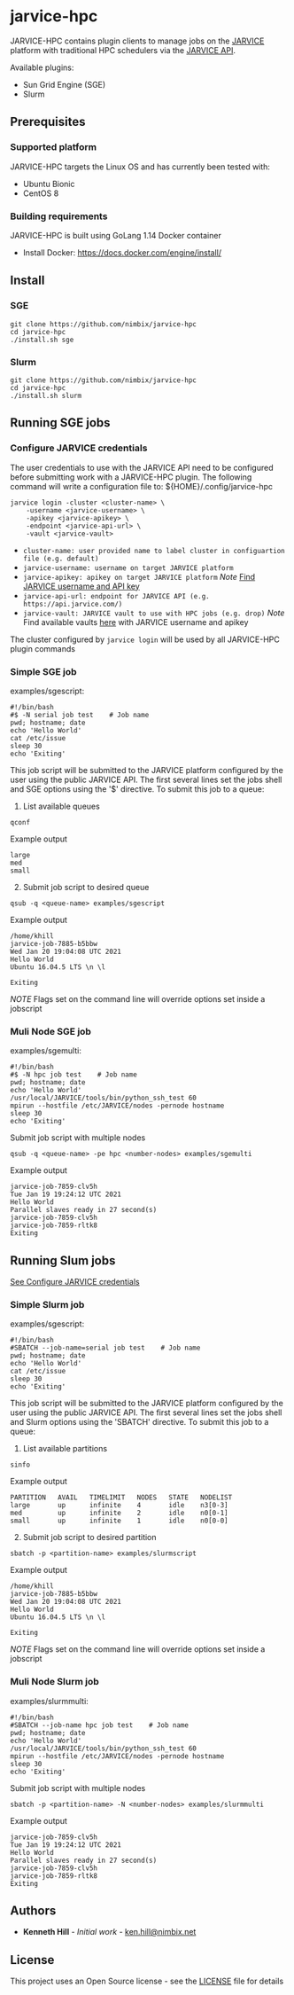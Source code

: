 # jarvice-hpc

JARVICE-HPC contains plugin clients to manage jobs on the [JARVICE](https://www.nimbix.net/platform) platform with traditional HPC schedulers via the [JARVICE API](https://jarvice.readthedocs.io/en/latest/api/).

Available plugins:
* Sun Grid Engine (SGE)
* Slurm

## Prerequisites

### Supported platform

JARVICE-HPC targets the Linux OS and has currently been tested with:

* Ubuntu Bionic
* CentOS 8

### Building requirements

JARVICE-HPC is built using GoLang 1.14 Docker container

* Install Docker: https://docs.docker.com/engine/install/

## Install

### SGE

```
git clone https://github.com/nimbix/jarvice-hpc
cd jarvice-hpc
./install.sh sge
```

### Slurm

```
git clone https://github.com/nimbix/jarvice-hpc
cd jarvice-hpc
./install.sh slurm
```

## Running SGE jobs

### Configure JARVICE credentials

The user credentials to use with the JARVICE API need to be configured before submitting work with a JARVICE-HPC plugin. The following command will write a configuration file to: ${HOME}/.config/jarvice-hpc

```
jarvice login -cluster <cluster-name> \
    -username <jarvice-username> \
    -apikey <jarvice-apikey> \
    -endpoint <jarvice-api-url> \
    -vault <jarvice-vault>
```
* `cluster-name: user provided name to label cluster in configuartion file (e.g. default)`
* `jarvice-username: username on target JARVICE platform`
* `jarvice-apikey: apikey on target JARVICE platform`
*Note* [Find JARVICE username and API key](https://support.nimbix.net/hc/en-us/articles/209770783-Where-do-I-find-my-JARVICE-API-Key-)
* `jarvice-api-url: endpoint for JARVICE API (e.g. https://api.jarvice.com/)`
* `jarvice-vault: JARVICE vault to use with HPC jobs (e.g. drop)`
*Note* Find available vaults [here](https://vaults.jarvice.com) with JARVICE username and apikey

The cluster configured by `jarvice login` will be used by all JARVICE-HPC plugin commands

### Simple SGE job

examples/sgescript:
```
#!/bin/bash
#$ -N serial job test    # Job name
pwd; hostname; date
echo 'Hello World'
cat /etc/issue
sleep 30
echo 'Exiting'
```

This job script will be submitted to the JARVICE platform configured by the user using the public JARVICE API. The first several lines set the jobs shell and SGE options using the '$' directive. To submit this job to a queue:

1) List available queues

```
qconf
```

Example output
```
large
med
small
```

2) Submit job script to desired queue

```
qsub -q <queue-name> examples/sgescript
```

Example output
```
/home/khill
jarvice-job-7885-b5bbw
Wed Jan 20 19:04:08 UTC 2021
Hello World
Ubuntu 16.04.5 LTS \n \l

Exiting
```

*NOTE* Flags set on the command line will override options set inside a jobscript


### Muli Node SGE job

examples/sgemulti:
```
#!/bin/bash
#$ -N hpc job test    # Job name
pwd; hostname; date
echo 'Hello World'
/usr/local/JARVICE/tools/bin/python_ssh_test 60
mpirun --hostfile /etc/JARVICE/nodes -pernode hostname
sleep 30
echo 'Exiting'
```

Submit job script with multiple nodes

```
qsub -q <queue-name> -pe hpc <number-nodes> examples/sgemulti
```

Example output
```
jarvice-job-7859-clv5h
Tue Jan 19 19:24:12 UTC 2021
Hello World
Parallel slaves ready in 27 second(s)
jarvice-job-7859-clv5h
jarvice-job-7859-rltk8
Exiting
```

## Running Slum jobs

[See Configure JARVICE credentials](#configure-jarvice-credentials)

### Simple Slurm job

examples/sgescript:
```
#!/bin/bash
#SBATCH --job-name=serial job test    # Job name
pwd; hostname; date
echo 'Hello World'
cat /etc/issue
sleep 30
echo 'Exiting'
```

This job script will be submitted to the JARVICE platform configured by the user using the public JARVICE API. The first several lines set the jobs shell and Slurm options using the 'SBATCH' directive. To submit this job to a queue:

1) List available partitions

```
sinfo
```

Example output
```
PARTITION	AVAIL	TIMELIMIT	NODES	STATE	NODELIST
large		up	    infinite	4	    idle	n3[0-3]
med	        up	    infinite	2	    idle	n0[0-1]
small		up	    infinite	1	    idle	n0[0-0]
```

2) Submit job script to desired partition

```
sbatch -p <partition-name> examples/slurmscript
```

Example output
```
/home/khill
jarvice-job-7885-b5bbw
Wed Jan 20 19:04:08 UTC 2021
Hello World
Ubuntu 16.04.5 LTS \n \l

Exiting
```

*NOTE* Flags set on the command line will override options set inside a jobscript


### Muli Node Slurm job

examples/slurmmulti:
```
#!/bin/bash
#SBATCH --job-name hpc job test    # Job name
pwd; hostname; date
echo 'Hello World'
/usr/local/JARVICE/tools/bin/python_ssh_test 60
mpirun --hostfile /etc/JARVICE/nodes -pernode hostname
sleep 30
echo 'Exiting'
```

Submit job script with multiple nodes

```
sbatch -p <partition-name> -N <number-nodes> examples/slurmmulti
```

Example output
```
jarvice-job-7859-clv5h
Tue Jan 19 19:24:12 UTC 2021
Hello World
Parallel slaves ready in 27 second(s)
jarvice-job-7859-clv5h
jarvice-job-7859-rltk8
Exiting
```
## Authors

* **Kenneth Hill** - *Initial work* - ken.hill@nimbix.net

## License

This project uses an Open Source license - see the [LICENSE](LICENSE) file for details


